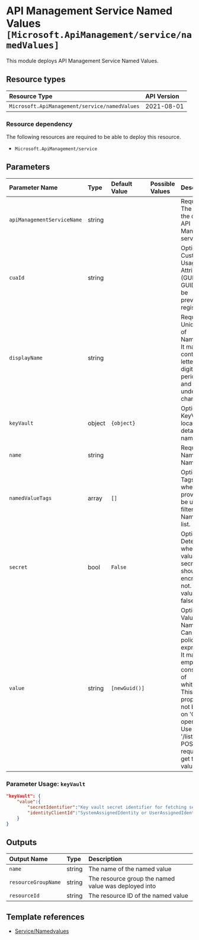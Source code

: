 # API Management Service Named Values `[Microsoft.ApiManagement/service/namedValues]`

This module deploys API Management Service Named Values.

## Resource types

| Resource Type | API Version |
| :-- | :-- |
| `Microsoft.ApiManagement/service/namedValues` | 2021-08-01 |

### Resource dependency

The following resources are required to be able to deploy this resource.

- `Microsoft.ApiManagement/service`

## Parameters

| Parameter Name | Type | Default Value | Possible Values | Description |
| :-- | :-- | :-- | :-- | :-- |
| `apiManagementServiceName` | string |  |  | Required. The name of the of the API Management service. |
| `cuaId` | string |  |  | Optional. Customer Usage Attribution ID (GUID). This GUID must be previously registered |
| `displayName` | string |  |  | Required. Unique name of NamedValue. It may contain only letters, digits, period, dash, and underscore characters. |
| `keyVault` | object | `{object}` |  | Optional. KeyVault location details of the namedValue.  |
| `name` | string |  |  | Required. Named value Name. |
| `namedValueTags` | array | `[]` |  | Optional. Tags that when provided can be used to filter the NamedValue list. - string |
| `secret` | bool | `False` |  | Optional. Determines whether the value is a secret and should be encrypted or not. Default value is false. |
| `value` | string | `[newGuid()]` |  | Optional. Value of the NamedValue. Can contain policy expressions. It may not be empty or consist only of whitespace. This property will not be filled on 'GET' operations! Use '/listSecrets' POST request to get the value. |

### Parameter Usage: `keyVault`

```json
"keyVault": {
    "value":{
        "secretIdentifier":"Key vault secret identifier for fetching secret.",
        "identityClientId":"SystemAssignedIdentity or UserAssignedIdentity Client ID which will be used to access key vault secret."
    }
}
```

## Outputs

| Output Name | Type | Description |
| :-- | :-- | :-- |
| `name` | string | The name of the named value |
| `resourceGroupName` | string | The resource group the named value was deployed into |
| `resourceId` | string | The resource ID of the named value |

## Template references

- [Service/Namedvalues](https://docs.microsoft.com/en-us/azure/templates/Microsoft.ApiManagement/2021-08-01/service/namedValues)
